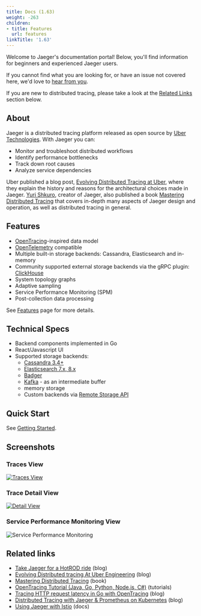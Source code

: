 ```yaml
---
title: Docs (1.63)
weight: -263
children:
- title: Features
  url: features
linkTitle: '1.63'
---
```


Welcome to Jaeger's documentation portal! Below, you'll find information for beginners and experienced Jaeger users.

If you cannot find what you are looking for, or have an issue not covered here, we'd love to [hear from you](/get-in-touch/).

If you are new to distributed tracing, please take a look at the [Related Links](#related-links) section below.

## About

Jaeger is a distributed tracing platform released as open source by [Uber Technologies][ubeross].
With Jaeger you can:

* Monitor and troubleshoot distributed workflows
* Identify performance bottlenecks
* Track down root causes
* Analyze service dependencies

Uber published a blog post, [Evolving Distributed Tracing at Uber](https://eng.uber.com/distributed-tracing/), where they explain the history and reasons for the architectural choices made in Jaeger. [Yuri Shkuro](https://shkuro.com), creator of Jaeger, also published a book [Mastering Distributed Tracing](https://shkuro.com/books/2019-mastering-distributed-tracing/) that covers in-depth many aspects of Jaeger design and operation, as well as distributed tracing in general.

## Features

  * [OpenTracing](https://opentracing.io/)-inspired data model
  * [OpenTelemetry](https://opentelemetry.io/) compatible
  * Multiple built-in storage backends: Cassandra, Elasticsearch and in-memory
  * Community supported external storage backends via the gRPC plugin: [ClickHouse](https://github.com/jaegertracing/jaeger-clickhouse)
  * System topology graphs
  * Adaptive sampling
  * Service Performance Monitoring (SPM)
  * Post-collection data processing

See [Features](./features/) page for more details.

## Technical Specs

  * Backend components implemented in Go
  * React/Javascript UI
  * Supported storage backends:
    * [Cassandra 3.4+](./deployment/#cassandra)
    * [Elasticsearch 7.x, 8.x](./deployment/#elasticsearch)
    * [Badger](./deployment/#badger---local-storage)
    * [Kafka](./deployment/#kafka) - as an intermediate buffer
    * memory storage
    * Custom backends via [Remote Storage API](./deployment/#remote-storage)

## Quick Start

See [Getting Started](./getting-started/).

## Screenshots

### Traces View
[![Traces View](/img/traces-ss.png)](/img/traces-ss.png)

### Trace Detail View
[![Detail View](/img/trace-detail-ss.png)](/img/trace-detail-ss.png)

### Service Performance Monitoring View
![Service Performance Monitoring](/img/frontend-ui/spm.png)

## Related links
- [Take Jaeger for a HotROD ride](https://medium.com/jaegertracing/take-jaeger-for-a-hotrod-ride-233cf43e46c2) (blog)
- [Evolving Distributed tracing At Uber Engineering](https://eng.uber.com/distributed-tracing/) (blog)
- [Mastering Distributed Tracing](https://shkuro.com/books/2019-mastering-distributed-tracing/) (book)
- [OpenTracing Tutorial (Java, Go, Python, Node.js, C#)](https://github.com/yurishkuro/opentracing-tutorial/) (tutorials)
- [Tracing HTTP request latency in Go with OpenTracing](https://medium.com/opentracing/tracing-http-request-latency-in-go-with-opentracing-7cc1282a100a) (blog)
- [Distributed Tracing with Jaeger & Prometheus on Kubernetes](https://blog.openshift.com/openshift-commons-briefing-82-distributed-tracing-with-jaeger-prometheus-on-kubernetes/) (blog)
- [Using Jaeger with Istio](https://istio.io/latest/docs/tasks/observability/distributed-tracing/jaeger/) (docs)

[ubeross]: http://uber.github.io
